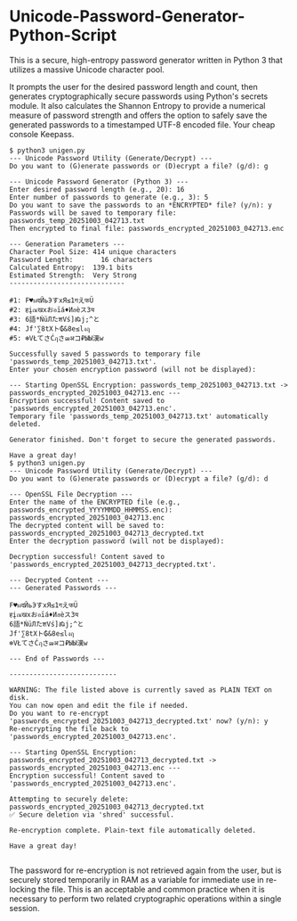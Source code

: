 # Unicode-Password-Generator-Python-Script

This is a secure, high-entropy password generator written in Python 3 that utilizes a massive Unicode character pool.

It prompts the user for the desired password length and count, then generates cryptographically secure passwords using Python's secrets module. It also calculates the Shannon Entropy to provide a numerical measure of password strength and offers the option to safely save the generated passwords to a timestamped UTF-8 encoded file. Your cheap console Keepass.

```
$ python3 unigen.py
--- Unicode Password Utility (Generate/Decrypt) ---
Do you want to (G)enerate passwords or (D)ecrypt a file? (g/d): g

--- Unicode Password Generator (Python 3) ---
Enter desired password length (e.g., 20): 16
Enter number of passwords to generate (e.g., 3): 5
Do you want to save the passwords to an *ENCRYPTED* file? (y/n): y
Passwords will be saved to temporary file: passwords_temp_20251003_042713.txt
Then encrypted to final file: passwords_encrypted_20251003_042713.enc

--- Generation Parameters ---
Character Pool Size: 414 unique characters
Password Length:       16 characters
Calculated Entropy:  139.1 bits
Estimated Strength:  Very Strong
-----------------------------

#1: F♥ผदЙьЭすxЯ≤1गえफÜ
#2: हįณखxおอīá♦Иสèス3य
#3: 6語*ŃüЛたशVś]ぬj;^と
#4: Jf'∑8tХト₲&8е≤lงฤ
#5: ❄VŁてさĆฦさฒअコ₽ЫЫ漢w

Successfully saved 5 passwords to temporary file 'passwords_temp_20251003_042713.txt'.
Enter your chosen encryption password (will not be displayed): 

--- Starting OpenSSL Encryption: passwords_temp_20251003_042713.txt -> passwords_encrypted_20251003_042713.enc ---
Encryption successful! Content saved to 'passwords_encrypted_20251003_042713.enc'.
Temporary file 'passwords_temp_20251003_042713.txt' automatically deleted.

Generator finished. Don't forget to secure the generated passwords.

Have a great day!
$ python3 unigen.py
--- Unicode Password Utility (Generate/Decrypt) ---
Do you want to (G)enerate passwords or (D)ecrypt a file? (g/d): d

--- OpenSSL File Decryption ---
Enter the name of the ENCRYPTED file (e.g., passwords_encrypted_YYYYMMDD_HHMMSS.enc): passwords_encrypted_20251003_042713.enc
The decrypted content will be saved to: passwords_encrypted_20251003_042713_decrypted.txt
Enter the decryption password (will not be displayed): 

Decryption successful! Content saved to 'passwords_encrypted_20251003_042713_decrypted.txt'.

--- Decrypted Content ---
--- Generated Passwords ---

F♥ผदЙьЭすxЯ≤1गえफÜ
हįณखxおอīá♦Иสèス3य
6語*ŃüЛたशVś]ぬj;^と
Jf'∑8tХト₲&8е≤lงฤ
❄VŁてさĆฦさฒअコ₽ЫЫ漢w

--- End of Passwords ---

---------------------------

WARNING: The file listed above is currently saved as PLAIN TEXT on disk.
You can now open and edit the file if needed.
Do you want to re-encrypt 'passwords_encrypted_20251003_042713_decrypted.txt' now? (y/n): y
Re-encrypting the file back to 'passwords_encrypted_20251003_042713.enc'.

--- Starting OpenSSL Encryption: passwords_encrypted_20251003_042713_decrypted.txt -> passwords_encrypted_20251003_042713.enc ---
Encryption successful! Content saved to 'passwords_encrypted_20251003_042713.enc'.

Attempting to securely delete: passwords_encrypted_20251003_042713_decrypted.txt
✅ Secure deletion via 'shred' successful.

Re-encryption complete. Plain-text file automatically deleted.

Have a great day!


```

The password for re-encryption is not retrieved again from the user, but is securely stored temporarily in RAM as a variable for immediate use in re-locking the file. This is an acceptable and common practice when it is necessary to perform two related cryptographic operations within a single session.
